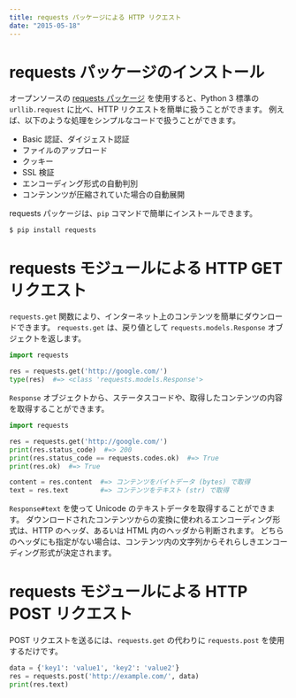 ```yaml
---
title: requests パッケージによる HTTP リクエスト
date: "2015-05-18"
---
```


requests パッケージのインストール
===
オープンソースの [requests パッケージ](http://requests.readthedocs.org/en/latest/) を使用すると、Python 3 標準の `urllib.request` に比べ、HTTP リクエストを簡単に扱うことができます。
例えば、以下のような処理をシンプルなコードで扱うことができます。

* Basic 認証、ダイジェスト認証
* ファイルのアップロード
* クッキー
* SSL 検証
* エンコーディング形式の自動判別
* コンテンンツが圧縮されていた場合の自動展開

requests パッケージは、`pip` コマンドで簡単にインストールできます。

```
$ pip install requests
```

requests モジュールによる HTTP GET リクエスト
====

`requests.get` 関数により、インターネット上のコンテンツを簡単にダウンロードできます。
`requests.get` は、戻り値として `requests.models.Response` オブジェクトを返します。

```python
import requests

res = requests.get('http://google.com/')
type(res)  #=> <class 'requests.models.Response'>
```

`Response` オブジェクトから、ステータスコードや、取得したコンテンツの内容を取得することができます。


```python
import requests

res = requests.get('http://google.com/')
print(res.status_code)  #=> 200
print(res.status_code == requests.codes.ok)  #=> True
print(res.ok)  #=> True

content = res.content  #=> コンテンツをバイトデータ (bytes) で取得
text = res.text        #=> コンテンツをテキスト (str) で取得
```

`Response#text` を使って Unicode のテキストデータを取得することができます。
ダウンロードされたコンテンツからの変換に使われるエンコーディング形式は、HTTP のヘッダ、あるいは HTML 内のヘッダから判断されます。
どちらのヘッダにも指定がない場合は、コンテンツ内の文字列からそれらしきエンコーディング形式が決定されます。

requests モジュールによる HTTP POST リクエスト
====

POST リクエストを送るには、`requests.get` の代わりに `requests.post` を使用するだけです。

```python
data = {'key1': 'value1', 'key2': 'value2'}
res = requests.post('http://example.com/', data)
print(res.text)
```

